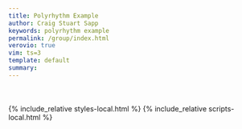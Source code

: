 ```yaml
---
title: Polyrhythm Example
author: Craig Stuart Sapp
keywords: polyrhythm example
permalink: /group/index.html
verovio: true
vim: ts=3
template: default
summary: 
---
```

<div title="Click to go to previous example" id="previous-example"><i class="navigate glyphicon glyphicon-arrow-left"></i></div>
<div title="Click to go to next example" id="next-example"><i class="navigate glyphicon glyphicon-arrow-right"></i></div>

<div style="margin-bottom:50px; margin-top:20px;" id="example"></div>

<span id="vbutton"></span>
<script type="text/x-humdrum" id="example-notation"></script>

{% include_relative styles-local.html %}
{% include_relative scripts-local.html %}


